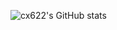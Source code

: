 ![cx622's GitHub stats](https://github-readme-stats.vercel.app/api?username=cx622&count_private=true)
